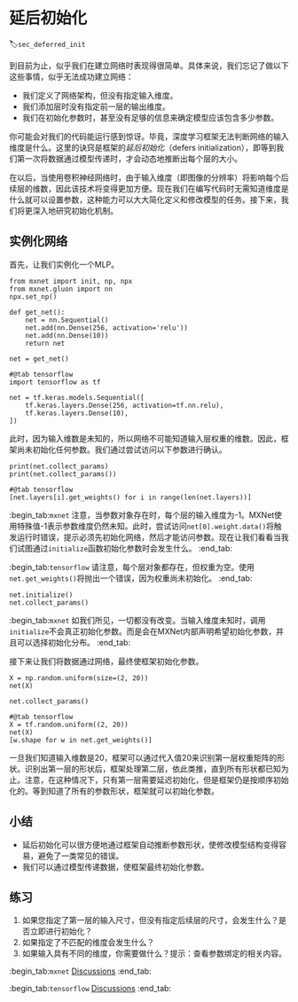 # 延后初始化
:label:`sec_deferred_init`

到目前为止，似乎我们在建立网络时表现得很简单。具体来说，我们忘记了做以下这些事情，似乎无法成功建立网络：

* 我们定义了网络架构，但没有指定输入维度。
* 我们添加层时没有指定前一层的输出维度。
* 我们在初始化参数时，甚至没有足够的信息来确定模型应该包含多少参数。

你可能会对我们的代码能运行感到惊讶。毕竟，深度学习框架无法判断网络的输入维度是什么。这里的诀窍是框架的*延后初始化*（defers initialization），即等到我们第一次将数据通过模型传递时，才会动态地推断出每个层的大小。

在以后，当使用卷积神经网络时，由于输入维度（即图像的分辨率）将影响每个后续层的维数，因此该技术将变得更加方便。现在我们在编写代码时无需知道维度是什么就可以设置参数，这种能力可以大大简化定义和修改模型的任务。接下来，我们将更深入地研究初始化机制。

## 实例化网络

首先，让我们实例化一个MLP。

```{.python .input}
from mxnet import init, np, npx
from mxnet.gluon import nn
npx.set_np()

def get_net():
    net = nn.Sequential()
    net.add(nn.Dense(256, activation='relu'))
    net.add(nn.Dense(10))
    return net

net = get_net()
```

```{.python .input}
#@tab tensorflow
import tensorflow as tf

net = tf.keras.models.Sequential([
    tf.keras.layers.Dense(256, activation=tf.nn.relu),
    tf.keras.layers.Dense(10),
])
```

此时，因为输入维数是未知的，所以网络不可能知道输入层权重的维数。因此，框架尚未初始化任何参数。我们通过尝试访问以下参数进行确认。

```{.python .input}
print(net.collect_params)
print(net.collect_params())
```

```{.python .input}
#@tab tensorflow
[net.layers[i].get_weights() for i in range(len(net.layers))]
```

:begin_tab:`mxnet`
注意，当参数对象存在时，每个层的输入维度为-1。MXNet使用特殊值-1表示参数维度仍然未知。此时，尝试访问`net[0].weight.data()`将触发运行时错误，提示必须先初始化网络，然后才能访问参数。现在让我们看看当我们试图通过`initialize`函数初始化参数时会发生什么。
:end_tab:

:begin_tab:`tensorflow`
请注意，每个层对象都存在，但权重为空。使用`net.get_weights()`将抛出一个错误，因为权重尚未初始化。
:end_tab:

```{.python .input}
net.initialize()
net.collect_params()
```

:begin_tab:`mxnet`
如我们所见，一切都没有改变。当输入维度未知时，调用`initialize`不会真正初始化参数。而是会在MXNet内部声明希望初始化参数，并且可以选择初始化分布。
:end_tab:

接下来让我们将数据通过网络，最终使框架初始化参数。

```{.python .input}
X = np.random.uniform(size=(2, 20))
net(X)

net.collect_params()
```

```{.python .input}
#@tab tensorflow
X = tf.random.uniform((2, 20))
net(X)
[w.shape for w in net.get_weights()]
```

一旦我们知道输入维数是20，框架可以通过代入值20来识别第一层权重矩阵的形状。识别出第一层的形状后，框架处理第二层，依此类推，直到所有形状都已知为止。注意，在这种情况下，只有第一层需要延迟初始化，但是框架仍是按顺序初始化的。等到知道了所有的参数形状，框架就可以初始化参数。

## 小结

* 延后初始化可以很方便地通过框架自动推断参数形状，使修改模型结构变得容易，避免了一类常见的错误。
* 我们可以通过模型传递数据，使框架最终初始化参数。

## 练习

1. 如果您指定了第一层的输入尺寸，但没有指定后续层的尺寸，会发生什么？是否立即进行初始化？
1. 如果指定了不匹配的维度会发生什么？
1. 如果输入具有不同的维度，你需要做什么？提示：查看参数绑定的相关内容。

:begin_tab:`mxnet`
[Discussions](https://discuss.d2l.ai/t/280)
:end_tab:

:begin_tab:`tensorflow`
[Discussions](https://discuss.d2l.ai/t/281)
:end_tab:
